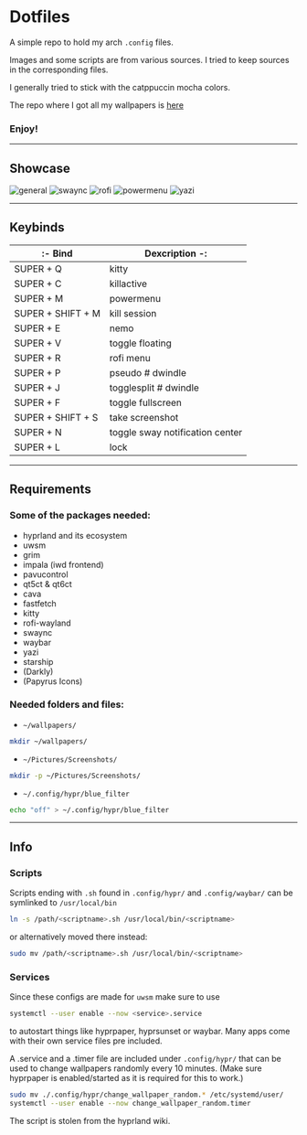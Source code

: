 # Dotfiles

A simple repo to hold my arch `.config` files.

Images and some scripts are from various sources.
I tried to keep sources in the corresponding files.

I generally tried to stick with the catppuccin mocha colors.

The repo where I got all my wallpapers is [here](https://github.com/orangci/walls-catppuccin-mocha)

### Enjoy!

---

## Showcase
![general](./Schowcase/Images/general.png)
![swaync](./Schowcase/Images/swaync.png)
![rofi](./Schowcase/Images/rofi.png)
![powermenu](./Schowcase/Images/powermenu.png)
![yazi](./Schowcase/Images/yazi.png)

---

## Keybinds
|:- Bind | Dexcription -:|
|---|---|
| SUPER + Q | kitty |
| SUPER + C | killactive |
| SUPER + M | powermenu |
| SUPER + SHIFT + M | kill session |
| SUPER + E | nemo |
| SUPER + V | toggle floating |
| SUPER + R | rofi menu |
| SUPER + P | pseudo # dwindle |
| SUPER + J | togglesplit # dwindle |
| SUPER + F | toggle fullscreen |
| SUPER + SHIFT + S | take screenshot | 
| SUPER + N | toggle sway notification center |
| SUPER + L | lock |

---

## Requirements

### Some of the packages needed:
- hyprland and its ecosystem
- uwsm
- grim
- impala (iwd frontend)
- pavucontrol
- qt5ct & qt6ct
- cava
- fastfetch
- kitty
- rofi-wayland
- swaync
- waybar
- yazi
- starship
- (Darkly)
- (Papyrus Icons)

### Needed folders and files:
- `~/wallpapers/`
```bash
mkdir ~/wallpapers/
```
- `~/Pictures/Screenshots/`
```bash
mkdir -p ~/Pictures/Screenshots/
```
- `~/.config/hypr/blue_filter`
```bash
echo "off" > ~/.config/hypr/blue_filter
```

---

## Info

### Scripts
Scripts ending with `.sh` found in `.config/hypr/` and `.config/waybar/` can be symlinked to `/usr/local/bin`
```bash
ln -s /path/<scriptname>.sh /usr/local/bin/<scriptname>
```
or alternatively moved there instead:
```bash
sudo mv /path/<scriptname>.sh /usr/local/bin/<scriptname>
```

### Services
Since these configs are made for `uwsm` make sure to use 
```bash
systemctl --user enable --now <service>.service
```
to autostart things like hyprpaper, hyprsunset or waybar.
Many apps come with their own service files pre included.

A .service and a .timer file are included under `.config/hypr/` that can be used to change wallpapers randomly every 10 minutes.
(Make sure hyprpaper is enabled/started as it is required for this to work.)
```bash
sudo mv ./.config/hypr/change_wallpaper_random.* /etc/systemd/user/
systemctl --user enable --now change_wallpaper_random.timer
```
The script is stolen from the hyprland wiki.


